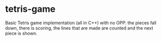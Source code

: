 # tetris-game
Basic Tetris game implementation (all in C++) with no OPP: the pieces fall down, there is scoring, the lines that are made are counted and the next piece is shown. 
